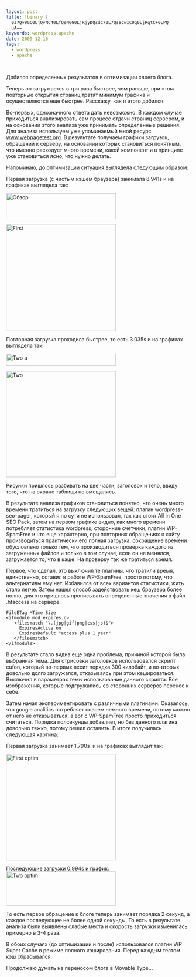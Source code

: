 ```yaml
--- 
layout: post
title: !binary |
  0J7Qv9GC0LjQvNC40LfQsNGG0LjRjyDQsdC70L7Qs9CwIC0g0LjRgtC+0LPQ
  uA==
keywords: wordpress,apache
date: 2009-12-16
tags:
  - wordpress
  - apache

---
```

Добился определенных результатов в оптимизации своего блога.

Теперь он загружается в три раза быстрее, чем раньше, при этом повторные открытия страниц тратят минимум трафика и осуществляются еще быстрее. Расскажу, как я этого добился.

Во-первых, однозначного ответа дать невозможно. В каждом случае приходиться анализировать
сам процесс отдачи страниц сервером, и на основании этого анализа уже принимать
определенные решения. Для анализа используем уже упоминаемый мной ресурс <a
href="http://www.webpagetest.org" rel="nofollow">www.webpagetest.org</a>. В результате получаем графики загрузок, обращений к серверу, на основании которых становиться понятным, что именно расходует много времени, какой компонент и в принципе уже становиться ясно, что нужно делать.

Напоминаю, до оптимизации ситуация выглядела следующим образом:

Первая загрузка (с чистым кэшем браузера) занимала 8.941s и на графиках выглядела так:

<a href="http://static.juev.ru/2009/12/First-a.png" id="lightbox"><img class="aligncenter size-medium wp-image-667" title="Обзор" src="http://static.juev.ru/2009/12/First-a-300x70.png" alt="Обзор" width="300" height="70" /></a>

<a href="http://static.juev.ru/2009/12/First.png" id="lightbox"><img class="aligncenter size-medium wp-image-668" title="First" src="http://static.juev.ru/2009/12/First-300x291.png" alt="First" width="300" height="291" /></a>

Повторная загрузка проходила быстрее, то есть 3.035s и на графиках выглядела так:

<a href="http://static.juev.ru/2009/12/Two-a.png" id="lightbox"><img class="aligncenter size-medium wp-image-669" title="Two a" src="http://static.juev.ru/2009/12/Two-a-300x33.png" alt="Two a" width="300" height="33" /></a>

<a href="http://static.juev.ru/2009/12/Two.png" id="lightbox"><img class="aligncenter size-medium wp-image-670" title="Two" src="http://static.juev.ru/2009/12/Two-300x289.png" alt="Two" width="300" height="289" /></a>

Рисунки пришлось разбивать на две части, заголовок и тело, ввиду того, что на экране таблицы не вмещались.

В результате анализа графиков становиться понятно, что очень много времени тратиться на загрузку следующих вещей: плагин wordpress-seo-pager, который я по сути не использовал, так как стоит All in One SEO Pack, затем на первом графике видно, как много времени потребляет статистика wordpress, сторонние счетчики, плагин WP-SpamFree и что еще характерно, при повторных обращениях к сайту производиться практически его полная загрузка, сокращение времени обусловлено только тем, что производиться проверка каждого из загруженных файлов и только в том случае, если он не менялся, загружается то, что в кэше. На проверку так же тратиться время.

Первое, что сделал, это выключил те плагины, что тратили время, единственно, оставил в работе WP-SpamFree, просто потому, что альтернативы ему нет. Избавился от всех вариантов статистики, жить стало легче. Затем нашел способ задействовать кеш браузера более полно, для это пришлось прописывать определенные значения в файл .htaccess на сервере:

    FileETag MTime Size
    <ifmodule mod_expires.c>
       <filesmatch "\.(jpg|gif|png|css|js)$">
         ExpiresActive on
         ExpiresDefault "access plus 1 year"
       </filesmatch>
    </ifmodule>

В результате стало видна еще одна проблема, причиной которой была выбранная тема. Для отрисовки заголовков использовался скрипт cufon, который во-первых весит порядка 300 килобайт, и во-вторых довольно долго загружался, отказываясь при этом кешироваться. Выключил в параметрах темы использование данного скрипта. Все изображения, которые подгружались со сторонних серверов перенес к себе.

Затем начал экспериментировать с различными плагинами. Оказалось, что google analitics потребляет совсем немного времени, потому можно от него не отказываться, а вот с WP-SpamFree просто приходиться считаться. Порядка полсекунды добавляет, но без данного плагина довольно тяжко, потому решил оставить. В итоге получилась следующая картина:

Первая загрузка занимает 1.790s  и на графиках выглядит так:

<a href="http://static.juev.ru/2009/12/First-optim.png" id="lightbox"><img class="aligncenter size-medium wp-image-671" title="First optim" src="http://static.juev.ru/2009/12/First-optim-300x289.png" alt="First optim" width="300" height="289" /></a>

Последующие загрузки 0.994s и график:
<a href="http://static.juev.ru/2009/12/Two-optim.png" id="lightbox"><img class="aligncenter size-medium wp-image-672" title="Two optim" src="http://static.juev.ru/2009/12/Two-optim-300x93.png" alt="Two optim" width="300" height="93" /></a>

То есть первое обращение к блоге теперь занимает порядка 2 секунд, а каждое последующее не более одной секунды. То есть в результате анализа были выявлены слабые места и скорость загрузки изменилась примерно в 3-4 раза.

В обоих случаях (до оптимизации и после) использовался плагин WP Super Cache в режиме полного кэширования. Перед каждым тестом кэш сбрасывался.

Продолжаю думать на переносом блога в Movable Type...
